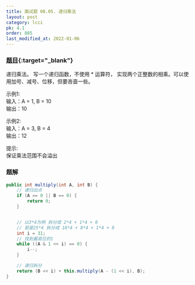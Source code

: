 ```yaml
---
title: 面试题 08.05. 递归乘法
layout: post
category: lcci
pk: 4.1
order: 805
last_modified_at: 2022-01-06
---
```


### [题目](https://leetcode-cn.com/recursive-mulitply-lcci/){:target="_blank"}

递归乘法。 写一个递归函数，不使用 * 运算符， 实现两个正整数的相乘。可以使用加号、减号、位移，但要吝啬一些。

示例1:  
输入：A = 1, B = 10  
输出：10

示例2:  
输入：A = 3, B = 4  
输出：12

提示:  
保证乘法范围不会溢出

### 题解

```java
public int multiply(int A, int B) {
    // 递归出点
    if (A == 0 || B == 0) {
        return 0;
    }


    // 以3*4为例 拆分成 2*4 + 1*4 + 0
    // 若是25*4 拆分成 16*4 + 8*4 + 1*4 + 0
    int i = 31;
    // 找到最高位的1
    while ((A & 1 << i) == 0) {
        i--;
    }

    // 递归拆分
    return (B << i) + this.multiply(A - (1 << i), B);
}
```
